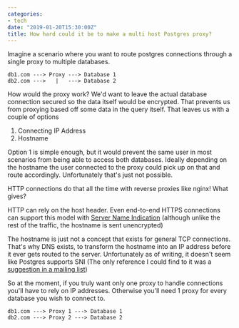 ```yaml
---
categories:
- tech
date: "2019-01-20T15:30:00Z"
title: How hard could it be to make a multi host Postgres proxy?
---
```


Imagine a scenario where you want to route postgres connections through a single proxy to multiple databases.
```
db1.com ---> Proxy ---> Database 1
db2.com --->   |   ---> Database 2
```
How would the proxy work? We'd want to leave the actual database connection secured so the data itself would be encrypted. That prevents us from proxying based off some data in the query itself. That leaves us with a couple of options
1. Connecting IP Address
1. Hostname

Option 1 is simple enough, but it would prevent the same user in most scenarios from being able to access both databases. Ideally depending on the hostname the user connected to the proxy could pick up on that and route accordingly. Unfortunately that's just not possible.

HTTP connections do that all the time with reverse proxies like nginx! What gives?

HTTP can rely on the host header. Even end-to-end HTTPS connections can support this model with [Server Name Indication](https://en.wikipedia.org/wiki/Server_Name_Indication) (although unlike the rest of the traffic, the hostname is sent unencrypted)

The hostname is just not a concept that exists for general TCP connections. That's why DNS exists, to transform the hostname into an IP address before it ever gets routed to the server. Unfortunately as of writing, it doesn't seem like Postgres supports SNI (The only reference I could find to it was a [suggestion in a mailing list](https://www.postgresql.org/message-id/CAPPwrB_tsOw8MtVaA_DFyOFRY2ohNdvMnLoA_JRr3yB67Rggmg%40mail.gmail.com))

So at the moment, if you truly want only one proxy to handle connections you'll have to rely on IP addresses. Otherwise you'll need 1 proxy for every database you wish to connect to.
```
db1.com ---> Proxy 1 ---> Database 1
db2.com ---> Proxy 2 ---> Database 2
```
